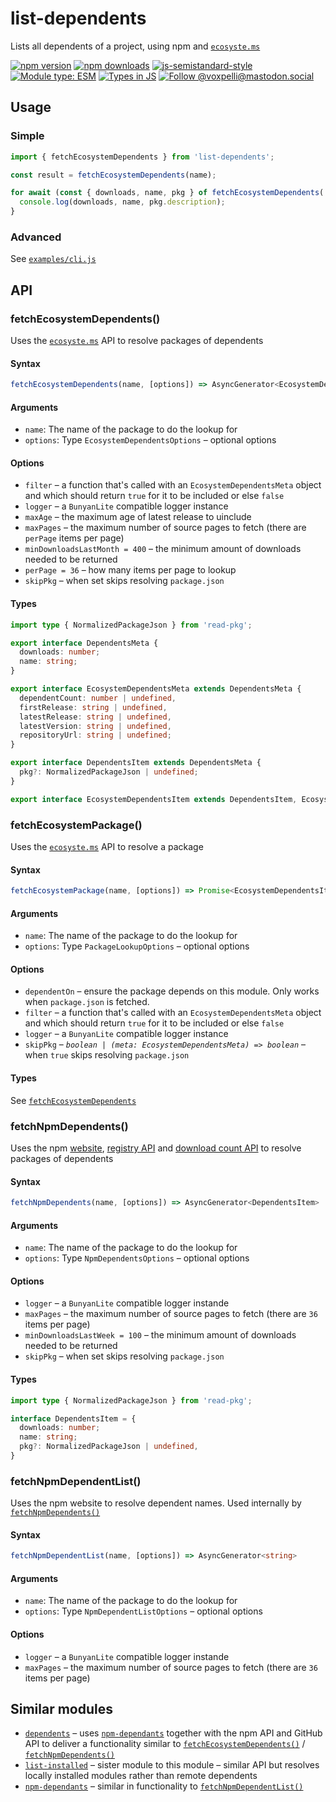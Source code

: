 # list-dependents

Lists all dependents of a project, using npm and [`ecosyste.ms`](https://ecosyste.ms/)

[![npm version](https://img.shields.io/npm/v/list-dependents.svg?style=flat)](https://www.npmjs.com/package/list-dependents)
[![npm downloads](https://img.shields.io/npm/dm/list-dependents.svg?style=flat)](https://www.npmjs.com/package/list-dependents)
[![js-semistandard-style](https://img.shields.io/badge/code%20style-semistandard-brightgreen.svg)](https://github.com/voxpelli/eslint-config)
[![Module type: ESM](https://img.shields.io/badge/module%20type-esm-brightgreen)](https://github.com/voxpelli/badges-cjs-esm)
[![Types in JS](https://img.shields.io/badge/types_in_js-yes-brightgreen)](https://github.com/voxpelli/types-in-js)
[![Follow @voxpelli@mastodon.social](https://img.shields.io/mastodon/follow/109247025527949675?domain=https%3A%2F%2Fmastodon.social&style=social)](https://mastodon.social/@voxpelli)

## Usage

### Simple

```javascript
import { fetchEcosystemDependents } from 'list-dependents';

const result = fetchEcosystemDependents(name);

for await (const { downloads, name, pkg } of fetchEcosystemDependents('npm-run-all2')) {
  console.log(downloads, name, pkg.description);
}
```

### Advanced

See [`examples/cli.js`](./examples/cli.js)

## API

### fetchEcosystemDependents()

Uses the [`ecosyste.ms`](https://ecosyste.ms/) API to resolve packages of dependents

#### Syntax

```ts
fetchEcosystemDependents(name, [options]) => AsyncGenerator<EcosystemDependentsItem>
```

#### Arguments

* `name`: The name of the package to do the lookup for
* `options`: Type `EcosystemDependentsOptions` – optional options

#### Options

* `filter` – a function that's called with an `EcosystemDependentsMeta` object and which should return `true` for it to be included or else `false`
* `logger` – a `BunyanLite` compatible logger instance
* `maxAge` – the maximum age of latest release to uinclude
* `maxPages` – the maximum number of source pages to fetch (there are `perPage` items per page)
* `minDownloadsLastMonth = 400` – the minimum amount of downloads needed to be returned
* `perPage = 36` – how many items per page to lookup
* `skipPkg` – when set skips resolving `package.json`

#### Types

```ts
import type { NormalizedPackageJson } from 'read-pkg';

export interface DependentsMeta {
  downloads: number;
  name: string;
}

export interface EcosystemDependentsMeta extends DependentsMeta {
  dependentCount: number | undefined,
  firstRelease: string | undefined,
  latestRelease: string | undefined,
  latestVersion: string | undefined,
  repositoryUrl: string | undefined;
}

export interface DependentsItem extends DependentsMeta {
  pkg?: NormalizedPackageJson | undefined;
}

export interface EcosystemDependentsItem extends DependentsItem, EcosystemDependentsMeta {}
```

### fetchEcosystemPackage()

Uses the [`ecosyste.ms`](https://ecosyste.ms/) API to resolve a package

#### Syntax

```ts
fetchEcosystemPackage(name, [options]) => Promise<EcosystemDependentsItem>
```

#### Arguments

* `name`: The name of the package to do the lookup for
* `options`: Type `PackageLookupOptions` – optional options

#### Options

* `dependentOn` – ensure the package depends on this module. Only works when `package.json` is fetched.
* `filter` – a function that's called with an `EcosystemDependentsMeta` object and which should return `true` for it to be included or else `false`
* `logger` – a `BunyanLite` compatible logger instance
* `skipPkg` – _`boolean | (meta: EcosystemDependentsMeta) => boolean`_ – when `true` skips resolving `package.json`

#### Types

See [`fetchEcosystemDependents`](#fetchecosystemdependents)

### fetchNpmDependents()

Uses the npm [website](https://www.npmjs.com/browse/depended/c8), [registry API](https://github.com/npm/registry/blob/master/docs/REGISTRY-API.md#getpackageversion) and [download count API](https://github.com/npm/registry/blob/master/docs/download-counts.md) to resolve packages of dependents

#### Syntax

```ts
fetchNpmDependents(name, [options]) => AsyncGenerator<DependentsItem>
```

#### Arguments

* `name`: The name of the package to do the lookup for
* `options`: Type `NpmDependentsOptions` – optional options

#### Options

* `logger` – a `BunyanLite` compatible logger instande
* `maxPages` – the maximum number of source pages to fetch (there are `36` items per page)
* `minDownloadsLastWeek = 100` – the minimum amount of downloads needed to be returned
* `skipPkg` – when set skips resolving `package.json`

#### Types

```ts
import type { NormalizedPackageJson } from 'read-pkg';

interface DependentsItem = {
  downloads: number;
  name: string;
  pkg?: NormalizedPackageJson | undefined,
}
```

### fetchNpmDependentList()

Uses the npm website to resolve dependent names. Used internally by [`fetchNpmDependents()`](#fetchnpmdependents)

#### Syntax

```ts
fetchNpmDependentList(name, [options]) => AsyncGenerator<string>
```

#### Arguments

* `name`: The name of the package to do the lookup for
* `options`: Type `NpmDependentListOptions` – optional options

#### Options

* `logger` – a `BunyanLite` compatible logger instande
* `maxPages` – the maximum number of source pages to fetch (there are `36` items per page)

## Similar modules

* [`dependents`](https://github.com/pkgjs/dependents) – uses [`npm-dependants`](https://github.com/juliangruber/npm-dependants) together with the npm API and GitHub API to deliver a functionality similar to [`fetchEcosystemDependents()`](#fetchecosystemdependents) / [`fetchNpmDependents()`](#fetchnpmdependents)
* [`list-installed`](https://github.com/voxpelli/list-installed) – sister module to this module – similar API but resolves locally installed modules rather than remote dependents
* [`npm-dependants`](https://github.com/juliangruber/npm-dependants) – similar in functionality to [`fetchNpmDependentList()`](#fetchnpmdependentlist)

<!-- ## See also

* [Announcement blog post](#)
* [Announcement tweet](#) -->
